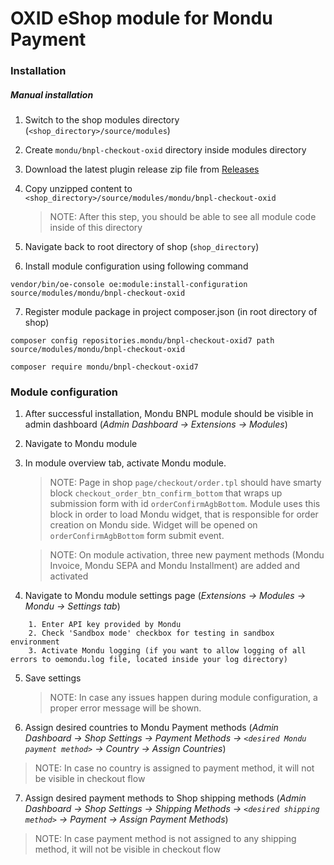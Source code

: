 # OXID eShop module for Mondu Payment

### Installation

##### Manual installation

1. Switch to the shop modules directory (`<shop_directory>/source/modules`)

2. Create `mondu/bnpl-checkout-oxid` directory inside modules directory

3. Download the latest plugin release zip file from [Releases](https://github.com/mondu-ai/bnpl-checkout-oxid/releases)

4. Copy unzipped content to `<shop_directory>/source/modules/mondu/bnpl-checkout-oxid`

    > NOTE: After this step, you should be able to see all module code inside of this directory

5. Navigate back to root directory of shop (`shop_directory`)
6. Install module configuration using following command

```
vendor/bin/oe-console oe:module:install-configuration source/modules/mondu/bnpl-checkout-oxid
```

7. Register module package in project composer.json (in root directory of shop)

```
composer config repositories.mondu/bnpl-checkout-oxid7 path source/modules/mondu/bnpl-checkout-oxid

composer require mondu/bnpl-checkout-oxid7
```

### Module configuration

1. After successful installation, Mondu BNPL module should be visible in admin dashboard (_Admin Dashboard -> Extensions -> Modules_)
2. Navigate to Mondu module
3. In module overview tab, activate Mondu module.

    > NOTE: Page in shop `page/checkout/order.tpl` should have smarty block `checkout_order_btn_confirm_bottom` that wraps up submission form with id `orderConfirmAgbBottom`. Module uses this block in order to load Mondu widget, that is responsible for order creation on Mondu side. Widget will be opened on `orderConfirmAgbBottom` form submit event.

    > NOTE: On module activation, three new payment methods (Mondu Invoice, Mondu SEPA and Mondu Installment) are added and activated

4. Navigate to Mondu module settings page (_Extensions -> Modules -> Mondu -> Settings tab_)

```
    1. Enter API key provided by Mondu
    2. Check 'Sandbox mode' checkbox for testing in sandbox environment
    3. Activate Mondu logging (if you want to allow logging of all errors to oemondu.log file, located inside your log directory)
```

5. Save settings

    > NOTE: In case any issues happen during module configuration, a proper error message will be shown.

6. Assign desired countries to Mondu Payment methods (_Admin Dashboard -> Shop Settings -> Payment Methods -> `<desired Mondu payment method>` -> Country -> Assign Countries_)

> NOTE: In case no country is assigned to payment method, it will not be visible in checkout flow

7. Assign desired payment methods to Shop shipping methods (_Admin Dashboard -> Shop Settings -> Shipping Methods -> `<desired shipping method>` -> Payment -> Assign Payment Methods_)

> NOTE: In case payment method is not assigned to any shipping method, it will not be visible in checkout flow
